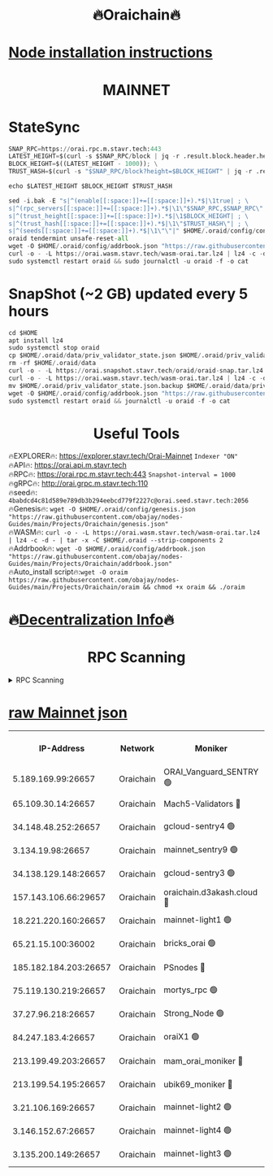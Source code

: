 <h1 align="center"> 🔥Oraichain🔥</h1>

[Node installation instructions](https://github.com/obajay/nodes-Guides/tree/main/Projects/Oraichain)
=
<h1 align="center"> MAINNET</h1>

# StateSync
```python
SNAP_RPC=https://orai.rpc.m.stavr.tech:443
LATEST_HEIGHT=$(curl -s $SNAP_RPC/block | jq -r .result.block.header.height); \
BLOCK_HEIGHT=$((LATEST_HEIGHT - 1000)); \
TRUST_HASH=$(curl -s "$SNAP_RPC/block?height=$BLOCK_HEIGHT" | jq -r .result.block_id.hash)

echo $LATEST_HEIGHT $BLOCK_HEIGHT $TRUST_HASH

sed -i.bak -E "s|^(enable[[:space:]]+=[[:space:]]+).*$|\1true| ; \
s|^(rpc_servers[[:space:]]+=[[:space:]]+).*$|\1\"$SNAP_RPC,$SNAP_RPC\"| ; \
s|^(trust_height[[:space:]]+=[[:space:]]+).*$|\1$BLOCK_HEIGHT| ; \
s|^(trust_hash[[:space:]]+=[[:space:]]+).*$|\1\"$TRUST_HASH\"| ; \
s|^(seeds[[:space:]]+=[[:space:]]+).*$|\1\"\"|" $HOME/.oraid/config/config.toml
oraid tendermint unsafe-reset-all
wget -O $HOME/.oraid/config/addrbook.json "https://raw.githubusercontent.com/obajay/nodes-Guides/main/Projects/Oraichain/addrbook.json"
curl -o - -L https://orai.wasm.stavr.tech/wasm-orai.tar.lz4 | lz4 -c -d - | tar -x -C $HOME/.oraid --strip-components 2
sudo systemctl restart oraid && sudo journalctl -u oraid -f -o cat
```
# SnapShot (~2 GB) updated every 5 hours
```python
cd $HOME
apt install lz4
sudo systemctl stop oraid
cp $HOME/.oraid/data/priv_validator_state.json $HOME/.oraid/priv_validator_state.json.backup
rm -rf $HOME/.oraid/data
curl -o - -L https://orai.snapshot.stavr.tech/oraid/oraid-snap.tar.lz4 | lz4 -c -d - | tar -x -C $HOME/.oraid --strip-components 2
curl -o - -L https://orai.wasm.stavr.tech/wasm-orai.tar.lz4 | lz4 -c -d - | tar -x -C $HOME/.oraid --strip-components 2
mv $HOME/.oraid/priv_validator_state.json.backup $HOME/.oraid/data/priv_validator_state.json
wget -O $HOME/.oraid/config/addrbook.json "https://raw.githubusercontent.com/obajay/nodes-Guides/main/Projects/Oraichain/addrbook.json"
sudo systemctl restart oraid && journalctl -u oraid -f -o cat
```

 <h1 align="center"> Useful Tools</h1>

🔥EXPLORER🔥:     https://explorer.stavr.tech/Orai-Mainnet        `Indexer "ON"` \
🔥API🔥:          https://orai.api.m.stavr.tech \
🔥RPC🔥:          https://orai.rpc.m.stavr.tech:443              `Snapshot-interval = 1000` \
🔥gRPC🔥:         http://orai.grpc.m.stavr.tech:110 \
🔥seed🔥:      `4babdcd4c81d589e789db3b294eebcd779f2227c@orai.seed.stavr.tech:2056` \
🔥Genesis🔥:   `wget -O $HOME/.oraid/config/genesis.json "https://raw.githubusercontent.com/obajay/nodes-Guides/main/Projects/Oraichain/genesis.json"` \
🔥WASM🔥:      `curl -o - -L https://orai.wasm.stavr.tech/wasm-orai.tar.lz4 | lz4 -c -d - | tar -x -C $HOME/.oraid --strip-components 2` \
🔥Addrbook🔥:  `wget -O $HOME/.oraid/config/addrbook.json "https://raw.githubusercontent.com/obajay/nodes-Guides/main/Projects/Oraichain/addrbook.json"` \
🔥Auto_install script🔥:`wget -O oraim https://raw.githubusercontent.com/obajay/nodes-Guides/main/Projects/Oraichain/oraim && chmod +x oraim && ./oraim`

🔥[Decentralization Info](https://github.com/obajay/StateSync-snapshots/tree/main/Projects/Oraichain/Decentralization)🔥
=
<h1 align="center"> RPC Scanning</h1>

<details>
<summary>RPC Scanning</summary>

<h2 align="center"> We scan nodes in real time every 4 hours. And we provide the final result of RPC endpoints.
We cannot influence the operation of these nodes in any way. </h2>


```python
If Voting Power is higher than 0 --> then the Node is a validator of the network and may be subject to attack and be a potential threat to the chain.
```
```python
We marked such validators with a red symbol
```

</details>

[raw Mainnet json](https://rpc-check.oraim.stavr.tech/oraim/rpc-oraim-result.json)
=


<table><tr><th>IP-Address</th><th>Network</th><th>Moniker</th><th>Latest Block Height</th><th>Earliest Block Height</th><th>Catching Up</th><th>Tx Index</th><th>Voting Power</th><th>Scan Time</th></tr><tr><td>5.189.169.99:26657</td><td>Oraichain</td><td>ORAI_Vanguard_SENTRY 🟢</td><td>16492979</td><td>0</td><td>False</td><td>on</td><td>0</td><td>2024-03-19T00:52:24.728955522UTC</td></tr><tr><td>65.109.30.14:26657</td><td>Oraichain</td><td>Mach5-Validators 🔴</td><td>16493013</td><td>0</td><td>False</td><td>off</td><td>212</td><td>2024-03-19T00:53:13.155317989UTC</td></tr><tr><td>34.148.48.252:26657</td><td>Oraichain</td><td>gcloud-sentry4 🟢</td><td>16492976</td><td>1</td><td>False</td><td>on</td><td>0</td><td>2024-03-19T00:52:28.092435614UTC</td></tr><tr><td>3.134.19.98:26657</td><td>Oraichain</td><td>mainnet_sentry9 🟢</td><td>16492996</td><td>1</td><td>False</td><td>on</td><td>0</td><td>2024-03-19T00:52:48.480415232UTC</td></tr><tr><td>34.138.129.148:26657</td><td>Oraichain</td><td>gcloud-sentry3 🟢</td><td>16493002</td><td>1</td><td>False</td><td>on</td><td>0</td><td>2024-03-19T00:53:01.279865377UTC</td></tr><tr><td>157.143.106.66:29657</td><td>Oraichain</td><td>oraichain.d3akash.cloud 🔴</td><td>16492988</td><td>15047495</td><td>False</td><td>on</td><td>187</td><td>2024-03-19T00:52:34.610134202UTC</td></tr><tr><td>18.221.220.160:26657</td><td>Oraichain</td><td>mainnet-light1 🟢</td><td>16493001</td><td>15643601</td><td>False</td><td>on</td><td>0</td><td>2024-03-19T00:52:58.581898328UTC</td></tr><tr><td>65.21.15.100:36002</td><td>Oraichain</td><td>bricks_orai 🟢</td><td>16493019</td><td>15848470</td><td>False</td><td>on</td><td>0</td><td>2024-03-19T00:53:19.576864454UTC</td></tr><tr><td>185.182.184.203:26657</td><td>Oraichain</td><td>PSnodes 🔴</td><td>16492979</td><td>15946937</td><td>False</td><td>off</td><td>29</td><td>2024-03-19T00:52:25.051116007UTC</td></tr><tr><td>75.119.130.219:26657</td><td>Oraichain</td><td>mortys_rpc 🟢</td><td>16493009</td><td>15960001</td><td>False</td><td>on</td><td>0</td><td>2024-03-19T00:53:08.446824001UTC</td></tr><tr><td>37.27.96.218:26657</td><td>Oraichain</td><td>Strong_Node 🟢</td><td>16493023</td><td>16086201</td><td>False</td><td>on</td><td>0</td><td>2024-03-19T00:53:24.010820936UTC</td></tr><tr><td>84.247.183.4:26657</td><td>Oraichain</td><td>oraiX1 🟢</td><td>16493022</td><td>16177601</td><td>False</td><td>on</td><td>0</td><td>2024-03-19T00:53:24.328164135UTC</td></tr><tr><td>213.199.49.203:26657</td><td>Oraichain</td><td>mam_orai_moniker 🔴</td><td>16492991</td><td>16268001</td><td>False</td><td>on</td><td>8</td><td>2024-03-19T00:52:41.672710878UTC</td></tr><tr><td>213.199.54.195:26657</td><td>Oraichain</td><td>ubik69_moniker 🔴</td><td>16492980</td><td>16400001</td><td>False</td><td>on</td><td>1834</td><td>2024-03-19T00:52:25.421543397UTC</td></tr><tr><td>3.21.106.169:26657</td><td>Oraichain</td><td>mainnet-light2 🟢</td><td>16492991</td><td>16436001</td><td>False</td><td>on</td><td>0</td><td>2024-03-19T00:52:41.351869701UTC</td></tr><tr><td>3.146.152.67:26657</td><td>Oraichain</td><td>mainnet-light4 🟢</td><td>16492996</td><td>16436001</td><td>False</td><td>on</td><td>0</td><td>2024-03-19T00:52:49.120588909UTC</td></tr><tr><td>3.135.200.149:26657</td><td>Oraichain</td><td>mainnet-light3 🟢</td><td>16492997</td><td>16436001</td><td>False</td><td>on</td><td>0</td><td>2024-03-19T00:52:53.895697573UTC</td></tr></table>
